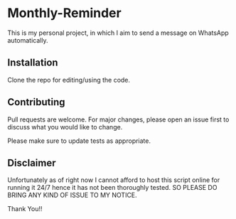 # Monthly-Reminder

This is my personal project, in which I aim to send a message on WhatsApp automatically.

## Installation

Clone the repo for editing/using the code.

## Contributing

Pull requests are welcome. For major changes, please open an issue first
to discuss what you would like to change.

Please make sure to update tests as appropriate.

## Disclaimer

Unfortunately as of right now I cannot afford to host this script online for running it 24/7 hence it has not been thoroughly tested. SO PLEASE DO BRING ANY KIND OF ISSUE TO MY NOTICE. 

Thank You!!